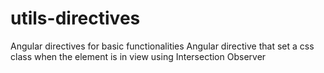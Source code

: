# utils-directives
Angular directives for basic functionalities
Angular directive that set a css class when the element is in view using Intersection Observer

